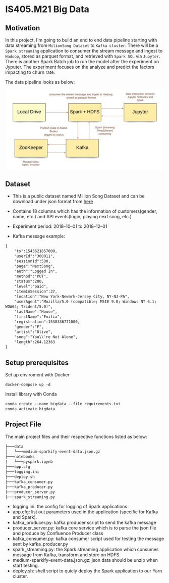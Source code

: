 # IS405.M21 Big Data


## Motivation
In this project, I'm going to build an end to end data pipeline starting with data streaming from `MilionSong Dataset` to `Kafka cluster`. There will be a `Spark streaming` application to consumer the stream message and ingest to `Hadoop`, stored as parquet format, and retrieved with `Spark SQL` via `Jupyter`. There is another Spark Batch job to run the model after the experiment on Jyputer. The experiment focuses on the analyze and predict the factors impacting to churn rate. 

The data pipeline looks as below:

<p align="center">
    <img  src="./images/bigdata.jpeg">
</p>

## Dataset
- This is a public dataset named Million Song Dataset and can be download under json format from <a href="./data/medium-sparkify-event-data.json.gz">here</a>

- Contains 18 columns which has the information of customers(gender, name, etc.) and API events(login, playing next song, etc.)
- Experiment period: 2018–10–01 to 2018–12–01
- Kafka message example:
```
{
    "ts":1543621857000,
    "userId":"300011",
    "sessionId":500,
    "page":"NextSong",
    "auth":"Logged In",
    "method":"PUT",
    "status":200,
    "level":"paid",
    "itemInSession":37,
    "location":"New York-Newark-Jersey City, NY-NJ-PA",
    "userAgent":"Mozilla/5.0 (compatible; MSIE 9.0; Windows NT 6.1; WOW64; Trident/5.0)",
    "lastName":"House",
    "firstName":"Emilia",
    "registration":1538336771000,
    "gender":"F",
    "artist":"Olive",
    "song":"You\\'re Not Alone",
    "length":264.12363
}
```
## Setup prerequisites
Set up enviroment with Docker
```
docker-compose up -d
```

Install library with Conda
```
conda create --name bigdata --file requirements.txt
conda activate bigdata
```


## Project File
The main project files and their respective functions listed as below:
```
├───data
│   └───medium-sparkify-event-data.json.gz
├───notebooks
|   └───pyspark.ipynb
├───app.cfg
├───logging.ini
├───deploy.sh
├───kafka_consumer.py
├───kafka_producer.py
├───producer_server.py
├───spark_streaming.py
```
- logging.ini: the config for logging of Spark applications
- app.cfg: list out parameters used in the application (specific for Kafka and Spark).
- kafka_producer.py: kafka producer script to send the kafka message
- producer_server.py: kafka core service which is to parse the json file and produce by Confluence Producer class
- kafka_consumer.py: kafka consumer script used for testing the message sent by kafka_producer.py
- spark_streaming.py: the Spark streaming application which consumes message from Kafka, transform and store on HDFS
- medium-sparkify-event-data.json.gz: json data should be unzip when start testing.
- deploy.sh: shell script to quicly deploy the Spark application to our Yarn cluster.




